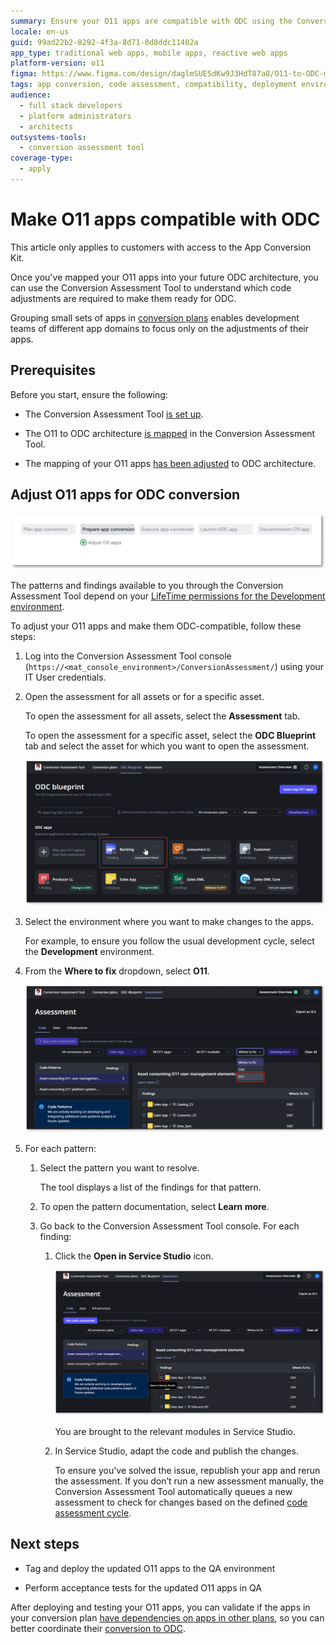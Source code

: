 ```yaml
---
summary: Ensure your O11 apps are compatible with ODC using the Conversion Assessment Tool for code assessment and adjustments.
locale: en-us
guid: 99ad22b2-8292-4f3a-8d71-0d8ddc11402a
app_type: traditional web apps, mobile apps, reactive web apps
platform-version: o11
figma: https://www.figma.com/design/daglmSUESdKw9J3HdT87a8/O11-to-ODC-migration?node-id=2041-594
tags: app conversion, code assessment, compatibility, deployment environments, application architecture
audience:
  - full stack developers
  - platform administrators
  - architects
outsystems-tools:
  - conversion assessment tool
coverage-type:
  - apply
---
```


# Make O11 apps compatible with ODC

<div class="info" markdown="1">

This article only applies to customers with access to the App Conversion Kit.

</div>

Once you've mapped your O11 apps into your future ODC architecture, you can use the Conversion Assessment Tool to understand which code adjustments are required to make them ready for ODC.

Grouping small sets of apps in [conversion plans](../plan/plan-define-migration-plans.md) enables development teams of different app domains to focus only on the adjustments of their apps.

## Prerequisites

Before you start, ensure the following:

* The Conversion Assessment Tool [is set up](../setup-assessement-tool.md).

* The O11 to ODC architecture [is mapped](../plan/plan-map-apps.md) in the Conversion Assessment Tool.

* The mapping of your O11 apps [has been adjusted](../plan/plan-assess-refactor.md) to ODC architecture.

## Adjust O11 apps for ODC conversion

![Diagram showing the Adapt O11 apps for ODC conversion step in the conversion process.](images/prepare-adapt-o11-apps-diag.png "Adapt O11 apps for ODC conversion diagram")

<div class="info" markdown="1">

The patterns and findings available to you through the Conversion Assessment Tool depend on your [LifeTime permissions for the Development environment](../plan/mat-permissions.md#assessment-findings).

</div>

To adjust your O11 apps and make them ODC-compatible, follow these steps:

1. Log into the Conversion Assessment Tool console (`https://<mat_console_environment>/ConversionAssessment/`) using your IT User credentials.

1. Open the assessment for all assets or for a specific asset.

    To open the assessment for all assets, select the **Assessment** tab.

    To open the assessment for a specific asset, select the **ODC Blueprint** tab and select the asset for which you want to open the assessment.

    ![Screenshot of clicking an asset in the Assessment tool to open its assessment.](images/select-asset-at.png "Open an asset's assessment")

1. Select the environment where you want to make changes to the apps.

    For example, to ensure you follow the usual development cycle, select the **Development** environment.

1. From the **Where to fix** dropdown, select **O11**.

    ![Screenshot of filtering where to fix the app modules.](images/filter-fix-at.png "Filter where to fix the issue")

1. For each pattern:

    1. Select the pattern you want to resolve.

        The tool displays a list of the findings for that pattern.

    1. To open the pattern documentation,  select **Learn more**.

    1. Go back to the Conversion Assessment Tool console. For each finding:
    
        1. Click the **Open in Service Studio** icon.

            ![Screenshot of how to open the finding in Service Studio.](images/open-finding-at.png "Open Service Studio from the list of findings")

            You are brought to the relevant modules in Service Studio.

        1. In Service Studio, adapt the code and publish the changes.

            <div class="info" markdown="1">

            To ensure you've solved the issue, republish your app and rerun the assessment. If you don’t run a new assessment manually, the Conversion Assessment Tool automatically queues a new assessment to check for changes based on the defined [code assessment cycle](../setup-assessement-tool.md#cycles).

            </div>

## Next steps

* Tag and deploy the updated O11 apps to the QA environment

* Perform acceptance tests for the updated O11 apps in QA

After deploying and testing your O11 apps, you can validate if the apps in your conversion plan [have dependencies on apps in other plans](../plan/plan-define-migration-plans.md#dependencies), so you can better coordinate their [conversion to ODC](../execute/execute-intro.md).


